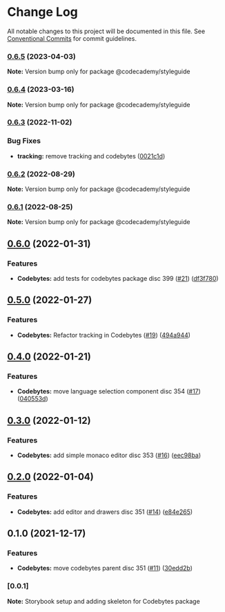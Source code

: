# Change Log

All notable changes to this project will be documented in this file.
See [Conventional Commits](https://conventionalcommits.org) for commit guidelines.

### [0.6.5](https://github.com/Codecademy/client-modules/compare/@codecademy/styleguide@0.6.4...@codecademy/styleguide@0.6.5) (2023-04-03)

**Note:** Version bump only for package @codecademy/styleguide





### [0.6.4](https://github.com/Codecademy/client-modules/compare/@codecademy/styleguide@0.6.3...@codecademy/styleguide@0.6.4) (2023-03-16)

**Note:** Version bump only for package @codecademy/styleguide





### [0.6.3](https://github.com/Codecademy/client-modules/compare/@codecademy/styleguide@0.6.2...@codecademy/styleguide@0.6.3) (2022-11-02)


### Bug Fixes

* **tracking:** remove tracking and codebytes ([0021c1d](https://github.com/Codecademy/client-modules/commit/0021c1d8ad3089e99e76b1f2b6d19145afca98ec))



### [0.6.2](https://github.com/Codecademy/client-modules/compare/@codecademy/styleguide@0.6.1...@codecademy/styleguide@0.6.2) (2022-08-29)

**Note:** Version bump only for package @codecademy/styleguide





### [0.6.1](https://github.com/Codecademy/client-modules/compare/@codecademy/styleguide@0.6.0...@codecademy/styleguide@0.6.1) (2022-08-25)

**Note:** Version bump only for package @codecademy/styleguide





## [0.6.0](https://github.com/Codecademy/client-modules/compare/@codecademy/styleguide@0.5.0...@codecademy/styleguide@0.6.0) (2022-01-31)


### Features

* **Codebytes:** add tests for codebytes package disc 399 ([#21](https://github.com/Codecademy/client-modules/issues/21)) ([df3f780](https://github.com/Codecademy/client-modules/commit/df3f780237cbe31b620f7d88870612e1109ffb5b))



## [0.5.0](https://github.com/Codecademy/client-modules/compare/@codecademy/styleguide@0.4.0...@codecademy/styleguide@0.5.0) (2022-01-27)


### Features

* **Codebytes:** Refactor tracking in Codebytes ([#19](https://github.com/Codecademy/client-modules/issues/19)) ([494a944](https://github.com/Codecademy/client-modules/commit/494a94441cfbc1ea563f997607821131a7f1e007))



## [0.4.0](https://github.com/Codecademy/client-modules/compare/@codecademy/styleguide@0.3.0...@codecademy/styleguide@0.4.0) (2022-01-21)


### Features

* **Codebytes:** move language selection component disc 354 ([#17](https://github.com/Codecademy/client-modules/issues/17)) ([040553d](https://github.com/Codecademy/client-modules/commit/040553dcc7867b6e331712365bcc19ea2df306d5))



## [0.3.0](https://github.com/Codecademy/client-modules/compare/@codecademy/styleguide@0.2.0...@codecademy/styleguide@0.3.0) (2022-01-12)


### Features

* **Codebytes:** add simple monaco editor disc 353 ([#16](https://github.com/Codecademy/client-modules/issues/16)) ([eec98ba](https://github.com/Codecademy/client-modules/commit/eec98ba9aad45f07fb5f3417e3da1e1935985deb))



## [0.2.0](https://github.com/Codecademy/client-modules/compare/@codecademy/styleguide@0.1.0...@codecademy/styleguide@0.2.0) (2022-01-04)


### Features

* **Codebytes:** add editor and drawers disc 351 ([#14](https://github.com/Codecademy/client-modules/issues/14)) ([e84e265](https://github.com/Codecademy/client-modules/commit/e84e265e4cf4bf8360830ebf2dbea930ab503c9c))



## 0.1.0 (2021-12-17)


### Features

* **Codebytes:** move codebytes parent disc 351 ([#11](https://github.com/Codecademy/client-modules/issues/11)) ([30edd2b](https://github.com/Codecademy/client-modules/commit/30edd2b7a0e50c27d3adcf231b56441b8e8f6b81))



### [0.0.1]

**Note:** Storybook setup and adding skeleton for Codebytes package
